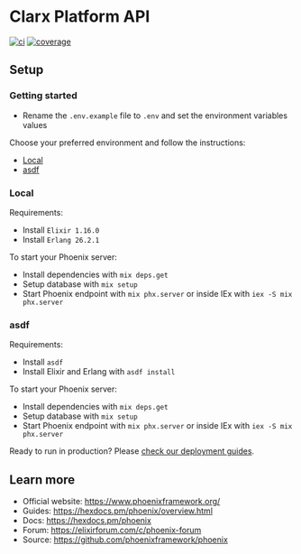 # Clarx Platform API

[![ci](https://github.com/deolivtiago/clarx-api/actions/workflows/ci.yml/badge.svg)](https://github.com/deolivtiago/clarx-api/actions/workflows/ci.yml)
[![coverage](https://coveralls.io/repos/github/deolivtiago/clarx-api/badge.svg)](https://coveralls.io/github/deolivtiago/clarx-api)

## Setup

### Getting started

- Rename the `.env.example` file to `.env` and set the environment variables values

Choose your preferred environment and follow the instructions:

- [Local](https://github.com/deolivtiago/clarx-api#local)
- [asdf](https://github.com/deolivtiago/clarx-api#asdf)

### Local

Requirements:

- Install `Elixir 1.16.0`
- Install `Erlang 26.2.1`

To start your Phoenix server:

- Install dependencies with `mix deps.get`
- Setup database with `mix setup`
- Start Phoenix endpoint with `mix phx.server` or inside IEx with `iex -S mix phx.server`

### asdf

Requirements:

- Install `asdf`
- Install Elixir and Erlang with `asdf install`

To start your Phoenix server:

- Install dependencies with `mix deps.get`
- Setup database with `mix setup`
- Start Phoenix endpoint with `mix phx.server` or inside IEx with `iex -S mix phx.server`

Ready to run in production? Please [check our deployment guides](https://hexdocs.pm/phoenix/deployment.html).

## Learn more

  * Official website: https://www.phoenixframework.org/
  * Guides: https://hexdocs.pm/phoenix/overview.html
  * Docs: https://hexdocs.pm/phoenix
  * Forum: https://elixirforum.com/c/phoenix-forum
  * Source: https://github.com/phoenixframework/phoenix
